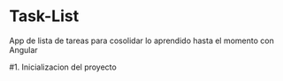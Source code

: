 # Task-List
App de lista de tareas para cosolidar lo aprendido hasta el momento con Angular

#1. Inicializacion del proyecto
